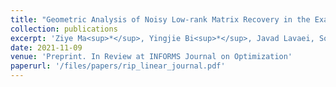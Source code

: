 ```yaml
---
title: "Geometric Analysis of Noisy Low-rank Matrix Recovery in the Exact Parameterized and the Overparameterized Regimes"
collection: publications
excerpt: 'Ziye Ma<sup>*</sup>, Yingjie Bi<sup>*</sup>, Javad Lavaei, Somayeh Sojoudi'
date: 2021-11-09
venue: 'Preprint. In Review at INFORMS Journal on Optimization'
paperurl: '/files/papers/rip_linear_journal.pdf'
---
```

